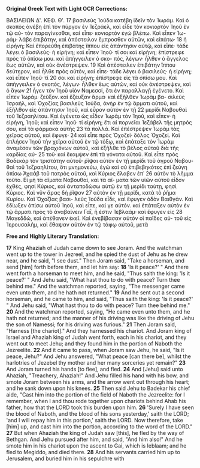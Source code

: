 **Original Greek Text with Light OCR Corrections:**

ΒΑΣΙΛΕΙΩΝ Δʹ. ΚΕΦ. Θʹ.
17 βασιλεὺς Ἰούδα κατέβη ἰδεῖν τὸν Ἰωράμ. Καὶ ὁ σκοπὸς ἀνέβη ἐπὶ
τὸν πύργον ἐν Ἰεζράελ, καὶ εἶδε τὸν κονιορτὸν Ἰηοῦ ἐν τῷ αὐ-
τὸν παραγίνεσθαι, καὶ εἶπε· κονιορτὸν ἐγὼ βλέπω. Καὶ εἶπεν Ἰω-
ράμ· λάβε ἐπιβάτην, καὶ ἀπόστειλον ἔμπροσθεν αὐτῶν, καὶ εἰπάτω·
18 ἡ εἰρήνη; Καὶ ἐπορεύθη ἐπιβάτης ἵππου εἰς ἀπάντησιν αὐτῷ, καὶ
εἶπε· τάδε λέγει ὁ βασιλεύς· ἡ εἰρήνη; καὶ εἶπεν Ἰηοῦ· τί σοι
καὶ εἰρήνη; ἐπίστρεφε πρὸς τὸ ὀπίσω μου. καὶ ἀπήγγειλεν ὁ σκο-
πός, λέγων· ἦλθεν ὁ ἄγγελος ἕως αὐτῶν, καὶ οὐκ ἀνέστρεψεν.
19 Καὶ ἀπέστειλεν ἐπιβάτην ἵππου δεύτερον, καὶ ἦλθε πρὸς αὐτόν,
καὶ εἶπε· τάδε λέγει ὁ βασιλεύς· ἡ εἰρήνη; καὶ εἶπεν Ἰηοῦ· τί
20 σοι καὶ εἰρήνη; ἐπίστρεφε εἰς τὰ ὀπίσω μου. Καὶ ἀπήγγειλεν ὁ
σκοπός, λέγων· ἦλθεν ἕως αὐτῶν, καὶ οὐκ ἀνέστρεψεν, καὶ ὁ ἄγων
21 ἦγεν τὸν Ἰηοῦ υἱὸν Ναμεσσί, ὅτι ἐν παραλλαγῇ ἐγένετο. Καὶ
εἶπεν Ἰωράμ· ζεῦξον. καὶ ἔζευξαν ἅρμα· καὶ ἐξῆλθεν Ἰωρὰμ βα-
σιλεὺς Ἰσραήλ, καὶ Ὀχοζίας βασιλεὺς Ἰούδα, ἀνὴρ ἐν τῷ ἅρματι
αὐτοῦ, καὶ ἐξῆλθον εἰς ἀπάντησιν Ἰηοῦ, καὶ εὗρον αὐτὸν ἐν τῇ
22 μερίδι Ναβουθαὶ τοῦ Ἰεζραηλίτου. Καὶ ἐγένετο ὡς εἶδεν Ἰωράμ
τὸν Ἰηοῦ, καὶ εἶπεν· ἡ εἰρήνη, Ἰηοῦ; καὶ εἶπεν Ἰηοῦ· τί εἰρήνη;
ἔτι αἱ πορνεῖαι Ἰεζάβελ τῆς μητρός σου, καὶ τὰ φάρμακα αὐτῆς
23 τὰ πολλά. Καὶ ἐπέστρεψεν Ἰωρὰμ τὰς χεῖρας αὐτοῦ, καὶ ἔφυγε·
24 καὶ εἶπε πρὸς Ὀχοζεί· δόλος Ὀχοζεί. Καὶ ἐπλήσεν Ἰηοῦ τὴν
χεῖρα αὐτοῦ ἐν τῷ τόξῳ, καὶ ἐπάταξε τὸν Ἰωρὰμ ἀναμέσον τῶν
βραχιόνων αὐτοῦ, καὶ ἐξῆλθε τὸ βέλος αὐτοῦ διὰ τῆς καρδίας αὐ-
25 τοῦ· καὶ ἔκαμψεν ἐπὶ τὰ γόνατα αὐτοῦ. Καὶ εἶπε πρὸς Βαδεκὰρ
τὸν τριστάτην αὐτοῦ· ῥῖψαι αὐτὸν ἐν τῇ μερίδι τοῦ ἀγροῦ Ναβου-
θαὶ τοῦ Ἰεζραηλίτου, ὅτι μνημονεύω, ἐγὼ καὶ σὺ ἐπιβεβηκότες
ἐπὶ ζεύγη ὀπίσω Ἀχαάβ τοῦ πατρὸς αὐτοῦ, καὶ Κύριος ἔλαβεν ἐπ᾿
26 αὐτὸν τὸ λῆμμα τοῦτο. Εἰ μὴ τὰ αἵματα Ναβουθαὶ, καὶ τὰ αἵ-
ματα τῶν υἱῶν αὐτοῦ εἶδον ἐχθές, φησί Κύριος, καὶ ἀνταποδώσω
αὐτῷ ἐν τῇ μερίδι ταύτῃ, φησί Κύριος. Καὶ νῦν ἄρας δὴ ῥῖψον
27 αὐτὸν ἐν τῇ μερίδι, κατὰ τὸ ῥῆμα Κυρίου. Καὶ Ὀχοζίας βασι-
λεὺς Ἰούδα εἶδε, καὶ ἔφυγεν ὁδὸν Βαιθγάν. Καὶ ἐδίωξεν ὀπίσω
αὐτοῦ Ἰηοῦ, καὶ εἶπε, καί γε αὐτόν. καὶ ἐπάταξεν αὐτὸν ἐν τῷ
ἅρματι πρὸς τὸ ἀναβαίνειν Γαῒ, ἢ ἐστιν Ἰεβλαάμ· καὶ ἔφυγεν εἰς
28 Μαγεδδὼ, καὶ ἀπέθανεν ἐκεῖ. Καὶ ἐνεβίβασαν αὐτὸν οἱ παῖδες αὐ-
τοῦ εἰς Ἱερουσαλήμ, καὶ ἔθαψαν αὐτὸν ἐν τῷ τάφῳ αὐτοῦ, μετὰ

**Free and Highly Literary Translation:**

**17** King Ahaziah of Judah came down to see Joram. And the watchman went up to the tower in Jezreel, and he spied the dust of Jehu as he drew near, and he said, "I see dust." Then Joram said, "Take a horseman, and send [him] forth before them, and let him say:
**18** 'Is it peace?' " And there went forth a horseman to meet him, and he said, "Thus saith the king: 'Is it peace?' " And Jehu said, "What hast thou to do with peace? Turn thee behind me." And the watchman reported, saying, "The messenger came even unto them, and he hath not returned."
**19** And he sent out a second horseman, and he came to him, and said, "Thus saith the king: 'Is it peace?' " And Jehu said, "What hast thou to do with peace? Turn thee behind me."
**20** And the watchman reported, saying, "He came even unto them, and he hath not returned; and the manner of his driving was like the driving of Jehu the son of Namessi; for his driving was furious."
**21** Then Joram said, "Harness [the chariot]." And they harnessed his chariot. And Joram king of Israel and Ahaziah king of Judah went forth, each in his chariot, and they went out to meet Jehu; and they found him in the portion of Naboth the Jezreelite.
**22** And it came to pass, when Joram saw Jehu, he said, "Is it peace, Jehu?" And Jehu answered, "What peace [can there be], whilst the harlotries of Jezebel thy mother and her many sorceries yet remain?"
**23** And Joram turned his hands [to flee], and fled.
**24** And [Jehu] said unto Ahaziah, "Treachery, Ahaziah!" And Jehu filled his hand with his bow, and smote Joram between his arms, and the arrow went out through his heart; and he sank down upon his knees.
**25** Then said Jehu to Badekar his chief aide, "Cast him into the portion of the field of Naboth the Jezreelite: for I remember, when I and thou rode together upon chariots behind Ahab his father, how that the LORD took this burden upon him.
**26** 'Surely I have seen the blood of Naboth, and the blood of his sons yesterday,' saith the LORD; 'and I will repay him in this portion,' saith the LORD. Now therefore, take [him] up, and cast him into the portion, according to the word of the LORD."
**27** But when Ahaziah the king of Judah saw [this], he fled by the way of Bethgan. And Jehu pursued after him, and said, "And him also!" And he smote him in his chariot upon the ascent to Gai, which is Ieblaam; and he fled to Megiddo, and died there.
**28** And his servants carried him up to Jerusalem, and buried him in his sepulchre with